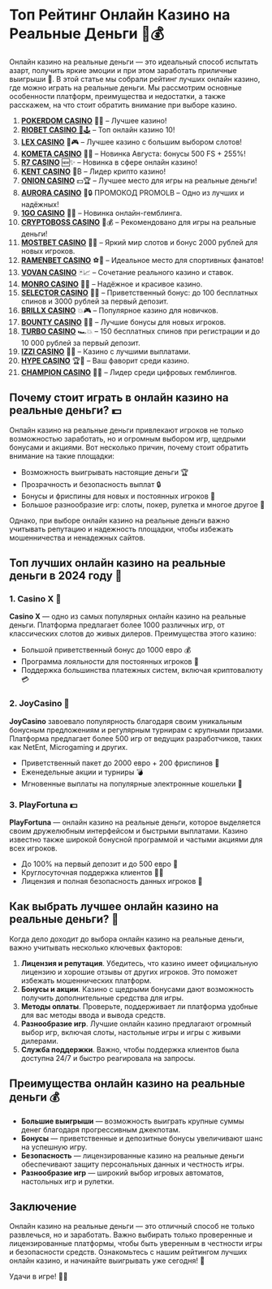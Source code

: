 # Топ Рейтинг Онлайн Казино на Реальные Деньги 🎰💰

Онлайн казино на реальные деньги — это идеальный способ испытать азарт, получить яркие эмоции и при этом заработать приличные выигрыши 🎉. В этой статье мы собрали рейтинг лучших онлайн казино, где можно играть на реальные деньги. Мы рассмотрим основные особенности платформ, преимущества и недостатки, а также расскажем, на что стоит обратить внимание при выборе казино.
1. [**POKERDOM CASINO**](https://4pd-stat.com/click/65c385136bcc63141167f1e3/4450/13807/subaccount) 🎰🔥 – Лучшее казино!
1. [**RIOBET CASINO** 🌟🕹️](https://tracker.rioaffi.com/link?btag=1027246_346134) – Топ онлайн казино 10!
1. [**LEX CASINO**](https://lex-ircp01.com/c71ab4dfb) 🎯🎮 – Лучшее казино с большим выбором слотов!
1. [**KOMETA CASINO**](https://stars-flight.com/s2371995e) 🚀🎁 – Новинка Августа: бонусы 500 FS + 255%!
1. [**R7 CASINO**](https://aristocratic-hall.com/s9f210880) 🆕✨ – Новинка в сфере онлайн казино!
1. [**KENT CASINO**](https://passage-through-deserts.com/de0514c15) 💎₿ – Лидер крипто казино!
1. [**ONION CASINO**](https://obclk001-2d.top/click?offer_id=986&partner_id=10542&landing_id=1798&utm_medium=affiliate&sub_1=oncasino3) 💵🏆 – Лучшее место для игры на реальные деньги!
1. [**AURORA CASINO**](https://10trafic-stat2.com/click/668546566bcc6313411604c7/6766/15114/subaccount?promocode=PROMOLB) 🌌🔒 ПРОМОКОД PROMOLB – Одно из лучших и надёжных!
1. [**1GO CASINO**](https://1go-ircp01.com/ce015f410) 🎉🎲 – Новинка онлайн-гемблинга.
1. [**CRYPTOBOSS CASINO**](https://cryptobossc.online/d847bcfa9) 👑💰 – Рекомендовано для игры на реальные деньги!
1. [**MOSTBET CASINO**](https://ktbtis024ifqfn0mst.com/beQs) 🎡💫 – Яркий мир слотов и бонус 2000 рублей для новых игроков.
1. [**RAMENBET CASINO**](https://get.saltyram.com/ru/registration?apkpop=0&partner=p24970p3296034p5526) ⚽🏅 – Идеальное место для спортивных фанатов!
1. [**VOVAN CASINO**](https://vovan.site/d2375cf9b) 🃏📈 – Сочетание реального казино и ставок.
1. [**MONRO CASINO**](https://mnr-ircp01.com/c3ce72a2c) 🌟💖 – Надёжное и красивое казино.
1. [**SELECTOR CASINO**](https://gosel.pl/SELVK) 🎁🎉 – Приветственный бонус: до 100 бесплатных спинов и 3000 рублей за первый депозит.
1. [**BRILLX CASINO**](https://brillx.pub/BRIVK) 💥🎮 – Популярное казино для новичков.
1. [**BOUNTY CASINO**](https://bounty-casino.de/BOVK) 🎯🎁 – Лучшие бонусы для новых игроков.
1. [**TURBO CASINO**](https://turbo-casino.pro/TURVK) 🏎️💥 – 150 бесплатных спинов при регистрации и до 10 000 рублей за первый депозит.
1. [**IZZI CASINO**](https://izzi-fr03.com/ca7c8a7b7) 💸🔝 – Казино с лучшими выплатами.
1. [**HYPE CASINO**](https://hypekaz.com/dc2f44ad0) 🏆🎉 – Ваш фаворит среди казино.
1. [**CHAMPION CASINO**](https://champcasino.ink/pobeda/doa-hats?p80412p305331p112c) 🥇🎰 – Лидер среди цифровых гемблингов.


## Почему стоит играть в онлайн казино на реальные деньги? 💵
Онлайн казино на реальные деньги привлекают игроков не только возможностью заработать, но и огромным выбором игр, щедрыми бонусами и акциями. Вот несколько причин, почему стоит обратить внимание на такие площадки:

- Возможность выигрывать настоящие деньги 🏆
- Прозрачность и безопасность выплат 🔒
- Бонусы и фриспины для новых и постоянных игроков 🎁
- Большое разнообразие игр: слоты, покер, рулетка и многое другое 🎲

Однако, при выборе онлайн казино на реальные деньги важно учитывать репутацию и надежность площадки, чтобы избежать мошенничества и ненадежных сайтов.

## Топ лучших онлайн казино на реальные деньги в 2024 году 🎰

### 1. **Casino X** 💎
**Casino X** — одно из самых популярных онлайн казино на реальные деньги. Платформа предлагает более 1000 различных игр, от классических слотов до живых дилеров. Преимущества этого казино:

- Большой приветственный бонус до 1000 евро 💰
- Программа лояльности для постоянных игроков 🎉
- Поддержка большинства платежных систем, включая криптовалюту 💳

### 2. **JoyCasino** 🌟
**JoyCasino** завоевало популярность благодаря своим уникальным бонусным предложениям и регулярным турнирам с крупными призами. Платформа предлагает более 500 игр от ведущих разработчиков, таких как NetEnt, Microgaming и других.

- Приветственный пакет до 2000 евро + 200 фриспинов 🎁
- Еженедельные акции и турниры 💣
- Мгновенные выплаты на популярные электронные кошельки 🔄

### 3. **PlayFortuna** 💵
**PlayFortuna** — онлайн казино на реальные деньги, которое выделяется своим дружелюбным интерфейсом и быстрыми выплатами. Казино известно также широкой бонусной программой и частыми акциями для всех игроков.

- До 100% на первый депозит и до 500 евро 🤑
- Круглосуточная поддержка клиентов 👨‍💻
- Лицензия и полная безопасность данных игроков 🔐

## Как выбрать лучшее онлайн казино на реальные деньги? 🎰

Когда дело доходит до выбора онлайн казино на реальные деньги, важно учитывать несколько ключевых факторов:

1. **Лицензия и репутация**. Убедитесь, что казино имеет официальную лицензию и хорошие отзывы от других игроков. Это поможет избежать мошеннических платформ.
2. **Бонусы и акции**. Казино с щедрыми бонусами дают возможность получить дополнительные средства для игры.
3. **Методы оплаты**. Проверьте, поддерживает ли платформа удобные для вас методы ввода и вывода средств.
4. **Разнообразие игр**. Лучшие онлайн казино предлагают огромный выбор игр, включая слоты, настольные игры и игры с живыми дилерами.
5. **Служба поддержки**. Важно, чтобы поддержка клиентов была доступна 24/7 и быстро реагировала на запросы.

## Преимущества онлайн казино на реальные деньги 💰

- **Большие выигрыши** — возможность выиграть крупные суммы денег благодаря прогрессивным джекпотам.
- **Бонусы** — приветственные и депозитные бонусы увеличивают шанс на успешную игру.
- **Безопасность** — лицензированные казино на реальные деньги обеспечивают защиту персональных данных и честность игры.
- **Разнообразие игр** — широкий выбор игровых автоматов, настольных игр и рулетки.

## Заключение

Онлайн казино на реальные деньги — это отличный способ не только развлечься, но и заработать. Важно выбирать только проверенные и лицензированные платформы, чтобы быть уверенным в честности игры и безопасности средств. Ознакомьтесь с нашим рейтингом лучших онлайн казино, и начинайте выигрывать уже сегодня! 🎉

Удачи в игре! 🎲💸

